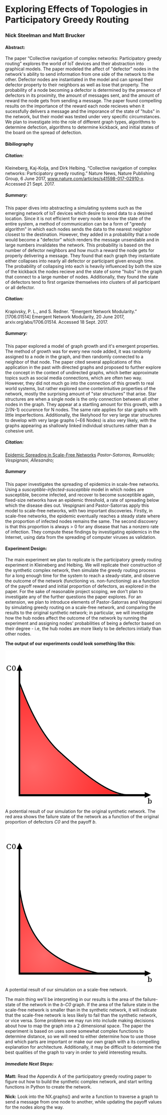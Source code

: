 # Exploring Effects of Topologies in Participatory Greedy Routing
### Nick Steelman and Matt Brucker

#### Abstract:
The paper “Collective navigation of complex networks: Participatory greedy routing” explores the world of IoT devices
and their abstraction into graphical models. The paper modeled the affect of "defector" nodes in the network's ability to send information from one side of the network to the other. Defector nodes are instantiated in the model and can spread their defector property to their neighbors as well as lose that property. The probability of a node becoming a defector is determined by the presence of defectors in its proximity, the amount of messages sent, and the amount of reward the node gets from sending a message. The paper found compelling results on the importance of the reward each node recieves when it sucessfully delivers a message and the imporance of the state of "hubs" in the network, but their model was tested under very specific circumstances. We plan to investigate into the role of different graph types, algorithms to determine defection,  algorithms to determine kickback, and initial states of the board on the spread of defection.

#### Bibiliography

##### Citation:
Kleineberg, Kaj-Kolja, and Dirk Helbing. “Collective navigation of complex networks: Participatory greedy routing.” Nature News,
Nature Publishing Group, 6 June 2017, www.nature.com/articles/s41598-017-02910-x. Accessed 21 Sept. 2017.

##### Summary:
This paper dives into abstracting a simulating systems such as the emerging network of IoT devices which desire
to send data to a desired location. Since it is not efficient for every node to know the state of the entire system,
a method of communication can be a form of "greedy algorithm" in which each nodes sends the data to the nearest neighbor
closest to the destination. However, they added in a probability that a node would become a "defector" which renders the
message unsendable and in large numbers invalidates the network. This probability is based on the number of defector neighbors
and how much a reward the node gets for properly delivering a message. They found that each graph they instantiate either
collapses into nearly all defector or participant given enough time. The probability of collapsing into each is heavily
influenced by both the size of the kickback the nodes recieve and the state of some "hubs" in the graph that connect to
a large number of nodes. Additionally, they found the state of defectors tend to first organize themselves into clusters
of all participant or all defector.

##### Citation:
Krapivsky, P. L., and S. Redner. “Emergent Network Modularity.” [1706.01514] Emergent Network Modularity,
20 June 2017, arxiv.org/abs/1706.01514. Accessed 18 Sept. 2017.

##### Summary:
This paper explored a model of graph growth and it's emergent properties. The method of growth was
for every new node added, it was randomly assigned to a node in the graph, and then randomly connected
to a neighbor of that node. The paper cited several applications of this application in the past with
directed graphs and proposed to further explore the concept in the context of undirected graphs, which
better approximate topics such as social media connections, which are often two way. However, they did
not much go into the connection of this growth to real world systems, but rather explored some
conterintuitive properties of the network, mostly the surprising amount of "star structures" that arise.
Star structures are when a single node is the only connection between all other nodes in the graph. They
appear at a startling amount for this growth, with a 2/(N-1) occurence for N nodes. The same rate applies
for star graphs with little imperfections. Additionally, the likelyhood for very large star structures to
develop with very large graphs (~E6 Nodes) is also very likely, with the graphs appearing as shallowly linked
individual structures rather than a cohesive unit.

##### Citation:
[Epidemic Spreading in Scale-Free Networks](https://journals.aps.org/prl/pdf/10.1103/PhysRevLett.86.3200)
*Pastor-Satorras, Romualdo; Vespignani, Allesandro;*  

##### Summary
This paper investigates the spreading of epidemics in scale-free networks. Using a *susceptible-infected-susceptible* model in which nodes are susceptible, become infected, and recover to become susceptible again, fixed-size networks have an epidemic threshold, a rate of spreading below which the disease dies out. Vespignani and Pastor-Satorras apply this model to scale-free networks, with two important discoveries. Firstly, in scale-free networks, the epidemic eventually reaches a steady state where the proportion of infected nodes remains the same. The second discovery is that this proportion is always > 0 for any disease that has a nonzero rate of infection. They compute these findings by investigating epidemics in the Internet, using data from the spreading of computer viruses as validation.

#### Experiment Design:

The main experiment we plan to replicate is the participatory greedy routing experiment in Kleineberg and Helbing. We will replicate their construction of the synthetic complex network, then simulate the greedy routing process for a long enough time for the system to reach a steady-state, and observe the outcome of the network (functioning vs. non-functioning) as a function of the payoff reward and initial proportion of defectors, as explored in the paper. For the sake of reasonable project scoping, we don't plan to investigate any of the further questions the paper explores. For an extension, we plan to introduce elements of Pastor-Satorras and Vespignani by simulating greedy routing on a scale-free network, and comparing the results to the original synthetic network; in particular, we will investigate how the hub nodes affect the outcome of the network by running the experiment and assigning nodes' probabilities of being a defector based on their degree - i.e, the hub nodes are more likely to be defectors initially than other nodes.

**The output of our experiments could look something like this:**

![Graphic 1](Graphic1.png)
A potential result of our simulation for the original synthetic network. The red area shows the failure state of the network as a function of the original proportion of defectors *C0* and the payoff *b*.

![Graphic 2](Graphic2.png)
A potential result of our simulation on a scale-free network.

The main thing we'll be interpreting in our results is the area of the failure-state of the network in the *b-C0* graph. If the area of the failure state in the scale-free network is smaller than in the synthetic network, it will indicate that the scale-free network is less likely to fail than the synthetic network, or vice versa.
Some problems we may run into include making decisions about how to map the graph into a 2 dimensional space. The paper the
experiment is based on uses some somewhat complex functions to determine distance, so we will need to either determine how to use those and which parts are important or make our own graph with a its compelling explanation for architecture. Additionally, it may be difficult to determine the best qualities of the graph to vary in order to yield interesting results.

##### Immediate Next Steps:
**Matt:** Read the Appendix A of the participatory greedy routing paper to figure out how to build the synthetic complex network, and start writing functions in Python to create the network.

**Nick:** Look into the NX.graphs() and write a function to traverse a graph to send a message from one node to another, while updating the payoff values for the nodes along the way.
